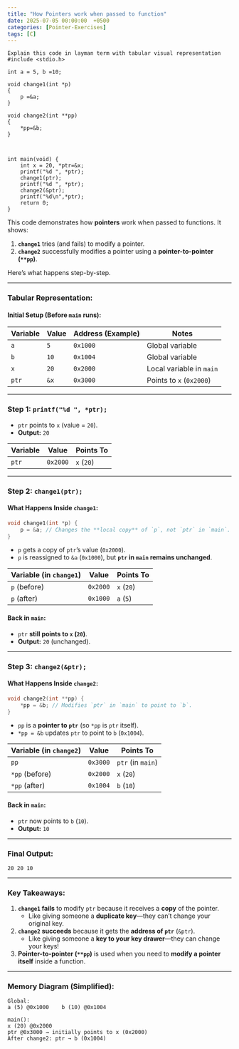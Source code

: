 ```yaml
---
title: "How Pointers work when passed to function"
date: 2025-07-05 00:00:00  +0500
categories: [Pointer-Exercises]
tags: [C]
---
```


```
Explain this code in layman term with tabular visual representation
#include <stdio.h>

int a = 5, b =10;

void change1(int *p)
{
    p =&a;
}

void change2(int **pp)
{
    *pp=&b;
}



int main(void) {
    int x = 20, *ptr=&x;
    printf("%d ", *ptr);
    change1(ptr);
    printf("%d ", *ptr);
    change2(&ptr);
    printf("%d\n",*ptr);
    return 0;
}
```

This code demonstrates how **pointers** work when passed to functions. It shows:
1. **`change1`** tries (and fails) to modify a pointer.
2. **`change2`** successfully modifies a pointer using a **pointer-to-pointer (`**pp`)**.  

Here’s what happens step-by-step.

---

### **Tabular Representation:**

#### **Initial Setup (Before `main` runs):**

| Variable | Value  | Address (Example) | Notes                     |
|----------|--------|-------------------|---------------------------|
| `a`      | `5`    | `0x1000`          | Global variable           |
| `b`      | `10`   | `0x1004`          | Global variable           |
| `x`      | `20`   | `0x2000`          | Local variable in `main`  |
| `ptr`    | `&x`   | `0x3000`          | Points to `x` (`0x2000`)  |

---

### **Step 1: `printf("%d ", *ptr);`**
- `ptr` points to `x` (value = `20`).
- **Output:** `20`

| Variable | Value  | Points To |
|----------|--------|-----------|
| `ptr`    | `0x2000` | `x` (`20`) |

---

### **Step 2: `change1(ptr);`**
#### **What Happens Inside `change1`:**
```c
void change1(int *p) {
    p = &a; // Changes the **local copy** of `p`, not `ptr` in `main`.
}
```
- `p` gets a copy of `ptr`’s value (`0x2000`).
- `p` is reassigned to `&a` (`0x1000`), but **`ptr` in `main` remains unchanged**.

| Variable (in `change1`) | Value  | Points To |
|-------------------------|--------|-----------|
| `p` (before)            | `0x2000` | `x` (`20`) |
| `p` (after)             | `0x1000` | `a` (`5`) |

#### **Back in `main`:**
- `ptr` **still points to `x` (`20`)**.
- **Output:** `20` (unchanged).

---

### **Step 3: `change2(&ptr);`**
#### **What Happens Inside `change2`:**
```c
void change2(int **pp) {
    *pp = &b; // Modifies `ptr` in `main` to point to `b`.
}
```
- `pp` is a **pointer to `ptr`** (so `*pp` is `ptr` itself).
- `*pp = &b` updates `ptr` to point to `b` (`0x1004`).

| Variable (in `change2`) | Value    | Points To         |
|-------------------------|----------|-------------------|
| `pp`                    | `0x3000` | `ptr` (in `main`) |
| `*pp` (before)          | `0x2000` | `x` (`20`)        |
| `*pp` (after)           | `0x1004` | `b` (`10`)        |

#### **Back in `main`:**
- `ptr` now points to `b` (`10`).
- **Output:** `10`

---

### **Final Output:**
```
20 20 10
```

---

### **Key Takeaways:**
1. **`change1` fails** to modify `ptr` because it receives a **copy** of the pointer.
   - Like giving someone a **duplicate key**—they can’t change your original key.
2. **`change2` succeeds** because it gets the **address of `ptr`** (`&ptr`).
   - Like giving someone a **key to your key drawer**—they can change your keys!
3. **Pointer-to-pointer (`**pp`)** is used when you need to **modify a pointer itself** inside a function.

---

### **Memory Diagram (Simplified):**
```
Global:
a (5) @0x1000    b (10) @0x1004

main():
x (20) @0x2000
ptr @0x3000 → initially points to x (0x2000)
After change2: ptr → b (0x1004)
```


